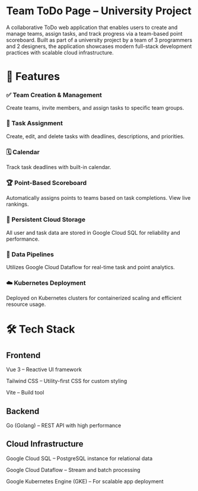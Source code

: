 # Team ToDo Page – University Project
A collaborative ToDo web application that enables users to create and manage teams, assign tasks, and track progress via a team-based point scoreboard. Built as part of a university project by a team of 3 programmers and 2 designers, the application showcases modern full-stack development practices with scalable cloud infrastructure.

# 🚀 Features
### ✅ Team Creation & Management
Create teams, invite members, and assign tasks to specific team groups.

### 🧩 Task Assignment
Create, edit, and delete tasks with deadlines, descriptions, and priorities.

### 🗓️ Calendar
Track task deadlines with built-in calendar.

### 🏆 Point-Based Scoreboard
Automatically assigns points to teams based on task completions. View live rankings.

### 💾 Persistent Cloud Storage
All user and task data are stored in Google Cloud SQL for reliability and performance.

### 🔄 Data Pipelines
Utilizes Google Cloud Dataflow for real-time task and point analytics.

### ☁️ Kubernetes Deployment
Deployed on Kubernetes clusters for containerized scaling and efficient resource usage.

# 🛠️ Tech Stack
## Frontend
Vue 3 – Reactive UI framework

Tailwind CSS – Utility-first CSS for custom styling

Vite – Build tool

## Backend
Go (Golang) – REST API with high performance

## Cloud Infrastructure
Google Cloud SQL – PostgreSQL instance for relational data

Google Cloud Dataflow – Stream and batch processing

Google Kubernetes Engine (GKE) – For scalable app deployment

